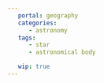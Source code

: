 ```yaml
---
   portal: geography
   categories:
      - astronomy
   tags:
      - star
      - astronomical body

   wip: true
---
```

